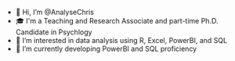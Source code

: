 - 👋 Hi, I’m @AnalyseChris
- 🎓 I'm a Teaching and Research Associate and part-time Ph.D. Candidate in Psychlogy
- 👀 I’m interested in data analysis using R, Excel, PowerBI, and SQL
- 🌱 I’m currently developing PowerBI and SQL proficiency 

<!---
AnalyseChris/AnalyseChris is a ✨ special ✨ repository because its `README.md` (this file) appears on your GitHub profile.
You can click the Preview link to take a look at your changes.
--->
